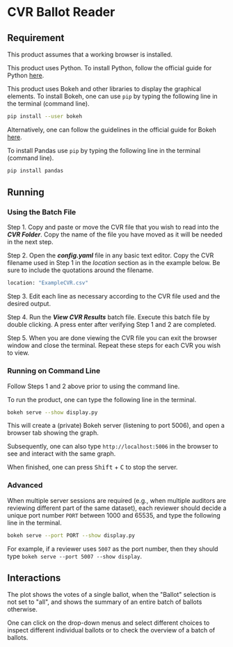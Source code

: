 # CVR Ballot Reader

## Requirement

This product assumes that a working browser is installed.

This product uses Python. To install Python, follow the official guide for Python
[here](https://www.python.org/downloads/).

This product uses Bokeh and other libraries to display the graphical elements. To install Bokeh, one can use `pip` by
typing the following line in the terminal (command line).

```bash
pip install --user bokeh
```

Alternatively, one can follow the guidelines in the official guide for Bokeh
[here](https://docs.bokeh.org/en/latest/docs/user_guide/quickstart.html#userguide-quickstart-install).

To install Pandas use `pip` by typing the following line in the terminal (command line).

```bash
pip install pandas
```

## Running

### Using the Batch File

Step 1. Copy and paste or move the CVR file that you wish to read into the **_CVR Folder_**.
        Copy the name of the file you have moved as it will be needed in the next step.
        
Step 2. Open the **_config.yaml_** file in any basic text editor.
        Copy the CVR filename used in Step 1 in the _location_ section as in the example below.
        Be sure to include the quotations around the filename.
        
```bash        
location: "ExampleCVR.csv"
```

Step 3. Edit each line as necessary according to the CVR file used and the desired output.
        
Step 4. Run the **_View CVR Results_** batch file.
        Execute this batch file by double clicking.
        A press enter after verifying Step 1 and 2 are completed.
        
Step 5. When you are done viewing the CVR file you can exit the browser window and close the terminal.
        Repeat these steps for each CVR you wish to view.


### Running on Command Line

Follow Steps 1 and 2 above prior to using the command line.

To run the product, one can type the following line in the terminal.

```bash
bokeh serve --show display.py
```

This will create a (private) Bokeh server (listening to port 5006), and open a browser tab showing
the graph.

Subsequently, one can also type `http://localhost:5006` in the browser to see and interact with
the same graph.

When finished, one can press <kbd>Shift</kbd> + <kbd>C</kbd> to stop the server.

### Advanced

When multiple server sessions are required (e.g., when multiple auditors are reviewing different
part of the same dataset), each reviewer should decide a unique port number `PORT` between 1000
and 65535, and type the following line in the terminal.

```bash
bokeh serve --port PORT --show display.py
```

For example, if a reviewer uses `5007` as the port number, then they should type `bokeh serve
--port 5007 --show display`.

## Interactions

The plot shows the votes of a single ballot, when the "Ballot" selection is not set to "all", and
shows the summary of an entire batch of ballots otherwise.

One can click on the drop-down menus and select different choices to inspect different individual
ballots or to check the overview of a batch of ballots.

